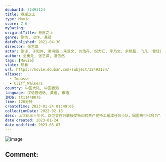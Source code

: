 ```yaml
---
doubanId: 32493124
title: 悬崖之上
type: Movie
score: 7.6
myRating: 
originalTitle: 悬崖之上
genre: 剧情, 动作, 悬疑
datePublished: 2021-04-30
director: 张艺谋
actor: 张译, 于和伟, 秦海璐, 朱亚文, 刘浩存, 倪大红, 李乃文, 余皑磊, 飞凡, 雷佳音, 沙溢, 韩昊霖, 赵毅, 安冬, 陈语桐, 牛晓宁, 燕磊, 袁红阳, 马睿瀚, 逯长恩, 松天硕, 纪焕博, 陈永胜, 王乃训, 冯瓅, 曹瑞, 白恩, 封新天, 齐羽嘉, 芮丹尼, 丁子迪
author: 全勇先, 张艺谋, 潘依然
tags: [Movie]
state: 想看
url: https://movie.douban.com/subject/32493124/
aliases:
  - Impasse
  - Cliff_Walkers
country: 中国大陆, 中国香港
language: 汉语普通话, 英语, 俄语
IMDb: tt11448076
time: 120分钟
createTime: 2023-01-24 01:49:05
collectionDate: 2022-02-18
desc: 上世纪三十年代，四位曾在苏联接受特训的共产党特工组成任务小队，回国执行代号为“乌特拉”的秘密行动。由于叛徒的出卖，他们从跳伞降落的第一刻起，就已置身于敌人布下的罗网之中。同志能否脱身，任务能否完成，...
date created: 2023-01-24
date modified: 2023-03-07
---
```


![image](p2636475385.jpg)

Comment:
---
